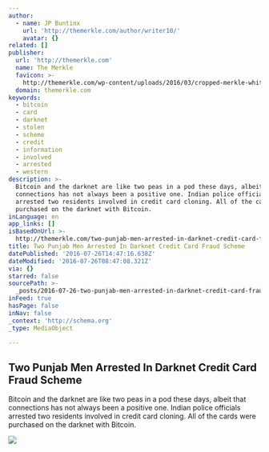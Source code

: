 ```yaml
---
author:
  - name: JP Buntinx
    url: 'http://themerkle.com/author/writer10/'
    avatar: {}
related: []
publisher:
  url: 'http://themerkle.com'
  name: The Merkle
  favicon: >-
    http://themerkle.com/wp-content/uploads/2016/03/cropped-merkle-white-1-192x192.png
  domain: themerkle.com
keywords:
  - bitcoin
  - card
  - darknet
  - stolen
  - scheme
  - credit
  - information
  - involved
  - arrested
  - western
description: >-
  Bitcoin and the darknet are like two peas in a pod these days, albeit that
  connections has not always been a positive one. Indian police officials
  arrested two residents involved in credit card cloning. All of the cards were
  purchased on the darknet with Bitcoin.
inLanguage: en
app_links: []
isBasedOnUrl: >-
  http://themerkle.com/two-punjab-men-arrested-in-darknet-credit-card-fraud-scheme/
title: Two Punjab Men Arrested In Darknet Credit Card Fraud Scheme
datePublished: '2016-07-26T14:47:16.638Z'
dateModified: '2016-07-26T08:47:08.321Z'
via: {}
starred: false
sourcePath: >-
  _posts/2016-07-26-two-punjab-men-arrested-in-darknet-credit-card-fraud-scheme.md
inFeed: true
hasPage: false
inNav: false
_context: 'http://schema.org'
_type: MediaObject

---
```

<article style=""><h1>Two Punjab Men Arrested In Darknet Credit Card Fraud Scheme</h1><p>Bitcoin and the darknet are like two peas in a pod these days, albeit that connections has not always been a positive one. Indian police officials arrested two residents involved in credit card cloning. All of the cards were purchased on the darknet with Bitcoin.</p><img src="http://themerkle.com/wp-content/uploads/2016/07/shutterstock_360575702.jpg" /></article>
